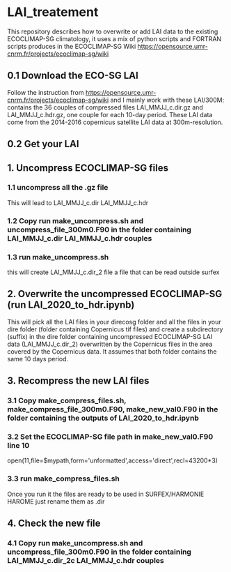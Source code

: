 # LAI_treatement
This repository describes how to overwrite or add LAI data to the existing ECOCLIMAP-SG climatology, it uses a mix of python scripts and FORTRAN scripts produces in the ECOCLIMAP-SG Wiki  https://opensource.umr-cnrm.fr/projects/ecoclimap-sg/wiki 
  ## 0.1 Download the ECO-SG LAI 
Follow the instruction from https://opensource.umr-cnrm.fr/projects/ecoclimap-sg/wiki 
and I mainly work with these
LAI/300M: contains the 36 couples of compressed files LAI_MMJJ_c.dir.gz and LAI_MMJJ_c.hdr.gz, one couple for each 10-day period. These LAI data come from the 2014-2016 copernicus satellite LAI data at 300m-resolution.
  ## 0.2 Get your LAI
 
  ## 1. Uncompress ECOCLIMAP-SG files
  ### 1.1 uncompress all the .gz file
This will lead to LAI_MMJJ_c.dir LAI_MMJJ_c.hdr
  ### 1.2 Copy run make_uncompress.sh and uncompress_file_300m0.F90 in the folder containing LAI_MMJJ_c.dir LAI_MMJJ_c.hdr couples
  ### 1.3 run make_uncompress.sh
this will create LAI_MMJJ_c.dir_2 file a file that can be read outside surfex
## 2. Overwrite the uncompressed ECOCLIMAP-SG (run LAI_2020_to_hdr.ipynb)
This will pick all the LAI files in your direcosg folder and all the files in your dire folder (folder containing Copernicus tif files) and create a subdirectory (suffix) in the dire folder containing uncompressed ECOCLIMAP-SG LAI data (LAI_MMJJ_c.dir_2) overwritten by the Copernicus files in the area covered by the Copernicus data.
It assumes that both folder contains the same 10 days period.
## 3. Recompress the new LAI files
### 3.1 Copy make_compress_files.sh, make_compress_file_300m0.F90, make_new_val0.F90 in the folder containing the outputs of LAI_2020_to_hdr.ipynb
### 3.2 Set the ECOCLIMAP-SG file path in make_new_val0.F90 line 10
open(11,file=$mypath,form='unformatted',access='direct',recl=43200*3)

### 3.3 run make_compress_files.sh
Once you run it the files are ready to be used in SURFEX/HARMONIE HAROME just rename them as .dir

## 4. Check the new file
### 4.1 Copy run make_uncompress.sh and uncompress_file_300m0.F90 in the folder containing LAI_MMJJ_c.dir_2c LAI_MMJJ_c.hdr couples







